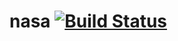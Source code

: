 # nasa [![Build Status](https://travis-ci.org/ChrisWilding/nasa.svg?branch=master)](https://travis-ci.org/ChrisWilding/nasa)
